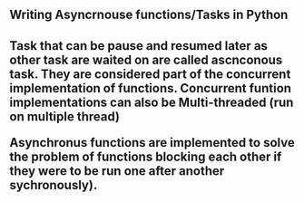 <h2> Writing Asyncrnouse functions/Tasks in Python<h2>

Task that can be pause and resumed later as other task are waited on are called ascnconous task.
They are considered part of the concurrent implementation of functions.
Concurrent funtion implementations can also be Multi-threaded (run on multiple
thread)

Asynchronus functions are implemented to solve the problem of functions blocking each other if they were to be run one after another sychronously).
